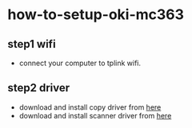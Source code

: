 # how-to-setup-oki-mc363
## step1 wifi
- connect your computer to tplink wifi.
## step2 driver
- download and install copy driver from [here](https://www.oki.com/jp/printing/support/drivers-and-utilities/?id=46591801FZ01&tab=drivers-and-utilities&productCategory=colormfp&sku=MC363DNW&os=ab2&lang=ac1)
- download and install scanner driver from [here](https://www.oki.com/jp/printing/support/drivers-and-utilities/?id=46239301FZ01&tab=drivers-and-utilities&productCategory=colormfp&sku=MC363DNW&os=ab2&lang=ac1)
